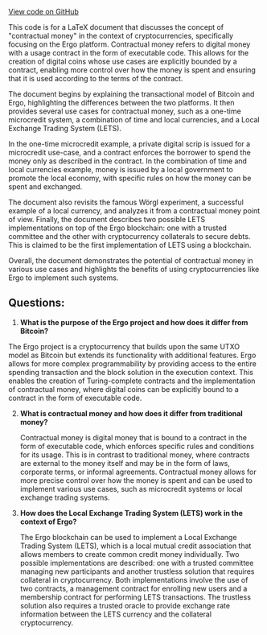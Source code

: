 [View code on GitHub](https://github.com/ergoplatform/ergo/papers/contractual/main.tex)

This code is for a LaTeX document that discusses the concept of "contractual money" in the context of cryptocurrencies, specifically focusing on the Ergo platform. Contractual money refers to digital money with a usage contract in the form of executable code. This allows for the creation of digital coins whose use cases are explicitly bounded by a contract, enabling more control over how the money is spent and ensuring that it is used according to the terms of the contract.

The document begins by explaining the transactional model of Bitcoin and Ergo, highlighting the differences between the two platforms. It then provides several use cases for contractual money, such as a one-time microcredit system, a combination of time and local currencies, and a Local Exchange Trading System (LETS).

In the one-time microcredit example, a private digital scrip is issued for a microcredit use-case, and a contract enforces the borrower to spend the money only as described in the contract. In the combination of time and local currencies example, money is issued by a local government to promote the local economy, with specific rules on how the money can be spent and exchanged.

The document also revisits the famous Wörgl experiment, a successful example of a local currency, and analyzes it from a contractual money point of view. Finally, the document describes two possible LETS implementations on top of the Ergo blockchain: one with a trusted committee and the other with cryptocurrency collaterals to secure debts. This is claimed to be the first implementation of LETS using a blockchain.

Overall, the document demonstrates the potential of contractual money in various use cases and highlights the benefits of using cryptocurrencies like Ergo to implement such systems.
## Questions: 
 1. **What is the purpose of the Ergo project and how does it differ from Bitcoin?**

   The Ergo project is a cryptocurrency that builds upon the same UTXO model as Bitcoin but extends its functionality with additional features. Ergo allows for more complex programmability by providing access to the entire spending transaction and the block solution in the execution context. This enables the creation of Turing-complete contracts and the implementation of contractual money, where digital coins can be explicitly bound to a contract in the form of executable code.

2. **What is contractual money and how does it differ from traditional money?**

   Contractual money is digital money that is bound to a contract in the form of executable code, which enforces specific rules and conditions for its usage. This is in contrast to traditional money, where contracts are external to the money itself and may be in the form of laws, corporate terms, or informal agreements. Contractual money allows for more precise control over how the money is spent and can be used to implement various use cases, such as microcredit systems or local exchange trading systems.

3. **How does the Local Exchange Trading System (LETS) work in the context of Ergo?**

   The Ergo blockchain can be used to implement a Local Exchange Trading System (LETS), which is a local mutual credit association that allows members to create common credit money individually. Two possible implementations are described: one with a trusted committee managing new participants and another trustless solution that requires collateral in cryptocurrency. Both implementations involve the use of two contracts, a management contract for enrolling new users and a membership contract for performing LETS transactions. The trustless solution also requires a trusted oracle to provide exchange rate information between the LETS currency and the collateral cryptocurrency.